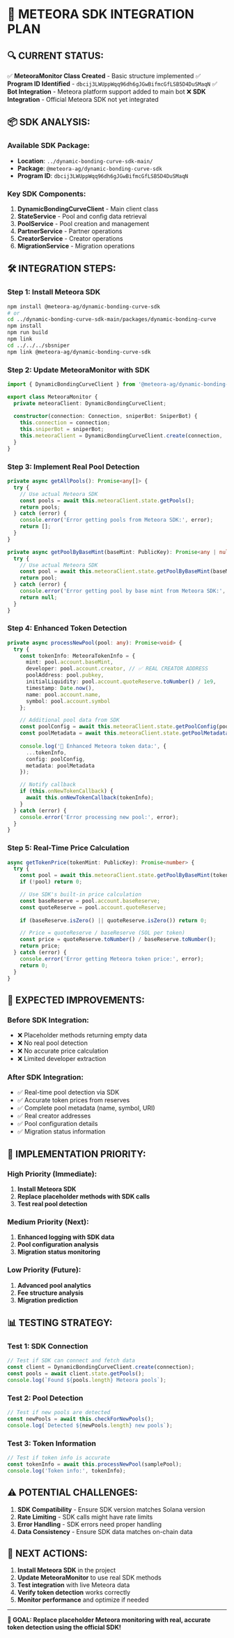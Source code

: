 # 🚀 **METEORA SDK INTEGRATION PLAN**

## **🔍 CURRENT STATUS:**

✅ **MeteoraMonitor Class Created** - Basic structure implemented
✅ **Program ID Identified** - `dbcij3LWUppWqq96dh6gJGwBifmcGfLSB5D4DuSMaqN`
✅ **Bot Integration** - Meteora platform support added to main bot
❌ **SDK Integration** - Official Meteora SDK not yet integrated

## **📦 SDK ANALYSIS:**

### **Available SDK Package:**
- **Location**: `../dynamic-bonding-curve-sdk-main/`
- **Package**: `@meteora-ag/dynamic-bonding-curve-sdk`
- **Program ID**: `dbcij3LWUppWqq96dh6gJGwBifmcGfLSB5D4DuSMaqN`

### **Key SDK Components:**
1. **DynamicBondingCurveClient** - Main client class
2. **StateService** - Pool and config data retrieval
3. **PoolService** - Pool creation and management
4. **PartnerService** - Partner operations
5. **CreatorService** - Creator operations
6. **MigrationService** - Migration operations

## **🛠️ INTEGRATION STEPS:**

### **Step 1: Install Meteora SDK**
```bash
npm install @meteora-ag/dynamic-bonding-curve-sdk
# or
cd ../dynamic-bonding-curve-sdk-main/packages/dynamic-bonding-curve
npm install
npm run build
npm link
cd ../../../sbsniper
npm link @meteora-ag/dynamic-bonding-curve-sdk
```

### **Step 2: Update MeteoraMonitor with SDK**
```typescript
import { DynamicBondingCurveClient } from '@meteora-ag/dynamic-bonding-curve-sdk';

export class MeteoraMonitor {
  private meteoraClient: DynamicBondingCurveClient;
  
  constructor(connection: Connection, sniperBot: SniperBot) {
    this.connection = connection;
    this.sniperBot = sniperBot;
    this.meteoraClient = DynamicBondingCurveClient.create(connection, 'confirmed');
  }
}
```

### **Step 3: Implement Real Pool Detection**
```typescript
private async getAllPools(): Promise<any[]> {
  try {
    // Use actual Meteora SDK
    const pools = await this.meteoraClient.state.getPools();
    return pools;
  } catch (error) {
    console.error('Error getting pools from Meteora SDK:', error);
    return [];
  }
}

private async getPoolByBaseMint(baseMint: PublicKey): Promise<any | null> {
  try {
    // Use actual Meteora SDK
    const pool = await this.meteoraClient.state.getPoolByBaseMint(baseMint);
    return pool;
  } catch (error) {
    console.error('Error getting pool by base mint from Meteora SDK:', error);
    return null;
  }
}
```

### **Step 4: Enhanced Token Detection**
```typescript
private async processNewPool(pool: any): Promise<void> {
  try {
    const tokenInfo: MeteoraTokenInfo = {
      mint: pool.account.baseMint,
      developer: pool.account.creator, // ✅ REAL CREATOR ADDRESS
      poolAddress: pool.pubkey,
      initialLiquidity: pool.account.quoteReserve.toNumber() / 1e9,
      timestamp: Date.now(),
      name: pool.account.name,
      symbol: pool.account.symbol
    };

    // Additional pool data from SDK
    const poolConfig = await this.meteoraClient.state.getPoolConfig(pool.account.config);
    const poolMetadata = await this.meteoraClient.state.getPoolMetadata(pool.pubkey);
    
    console.log('🎯 Enhanced Meteora token data:', {
      ...tokenInfo,
      config: poolConfig,
      metadata: poolMetadata
    });

    // Notify callback
    if (this.onNewTokenCallback) {
      await this.onNewTokenCallback(tokenInfo);
    }
  } catch (error) {
    console.error('Error processing new pool:', error);
  }
}
```

### **Step 5: Real-Time Price Calculation**
```typescript
async getTokenPrice(tokenMint: PublicKey): Promise<number> {
  try {
    const pool = await this.meteoraClient.state.getPoolByBaseMint(tokenMint);
    if (!pool) return 0;

    // Use SDK's built-in price calculation
    const baseReserve = pool.account.baseReserve;
    const quoteReserve = pool.account.quoteReserve;
    
    if (baseReserve.isZero() || quoteReserve.isZero()) return 0;

    // Price = quoteReserve / baseReserve (SOL per token)
    const price = quoteReserve.toNumber() / baseReserve.toNumber();
    return price;
  } catch (error) {
    console.error('Error getting Meteora token price:', error);
    return 0;
  }
}
```

## **🎯 EXPECTED IMPROVEMENTS:**

### **Before SDK Integration:**
- ❌ Placeholder methods returning empty data
- ❌ No real pool detection
- ❌ No accurate price calculation
- ❌ Limited developer extraction

### **After SDK Integration:**
- ✅ Real-time pool detection via SDK
- ✅ Accurate token prices from reserves
- ✅ Complete pool metadata (name, symbol, URI)
- ✅ Real creator addresses
- ✅ Pool configuration details
- ✅ Migration status information

## **🔧 IMPLEMENTATION PRIORITY:**

### **High Priority (Immediate):**
1. **Install Meteora SDK**
2. **Replace placeholder methods with SDK calls**
3. **Test real pool detection**

### **Medium Priority (Next):**
1. **Enhanced logging with SDK data**
2. **Pool configuration analysis**
3. **Migration status monitoring**

### **Low Priority (Future):**
1. **Advanced pool analytics**
2. **Fee structure analysis**
3. **Migration prediction**

## **📊 TESTING STRATEGY:**

### **Test 1: SDK Connection**
```typescript
// Test if SDK can connect and fetch data
const client = DynamicBondingCurveClient.create(connection);
const pools = await client.state.getPools();
console.log(`Found ${pools.length} Meteora pools`);
```

### **Test 2: Pool Detection**
```typescript
// Test if new pools are detected
const newPools = await this.checkForNewPools();
console.log(`Detected ${newPools.length} new pools`);
```

### **Test 3: Token Information**
```typescript
// Test if token info is accurate
const tokenInfo = await this.processNewPool(samplePool);
console.log('Token info:', tokenInfo);
```

## **⚠️ POTENTIAL CHALLENGES:**

1. **SDK Compatibility** - Ensure SDK version matches Solana version
2. **Rate Limiting** - SDK calls might have rate limits
3. **Error Handling** - SDK errors need proper handling
4. **Data Consistency** - Ensure SDK data matches on-chain data

## **🚀 NEXT ACTIONS:**

1. **Install Meteora SDK** in the project
2. **Update MeteoraMonitor** to use real SDK methods
3. **Test integration** with live Meteora data
4. **Verify token detection** works correctly
5. **Monitor performance** and optimize if needed

---

**🎯 GOAL: Replace placeholder Meteora monitoring with real, accurate token detection using the official SDK!**
